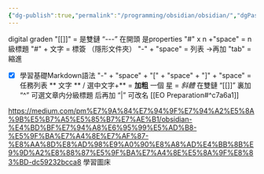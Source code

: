 ```yaml
---
{"dg-publish":true,"permalink":"/programming/obsidian/obsidian/","dgPassFrontmatter":true}
---
```


digital graden
"[[]]"               = 是雙鏈
“---”  在開頭 是properties
"#" x n +"space" = n級標題
"#" + 文字 = 標簽 （隱形文件夾）
"-" + "space" = 列表
->再加 "tab"   = 縮進

- [x] 學習基礎Markdown語法
"-" + "space" + "[" + "space" + "]" + "space" = 任務列表
** 文字 **  / 選中文字+**  = **加粗**
一個 星                               = *斜體*
在雙鏈 “[[]]” 裏加 “^” 可選文章内分級標題 后再加 “\|” 可改名   [[EO Preparation#^c7a6a1]]


https://medium.com/pm%E7%9A%84%E7%94%9F%E7%94%A2%E5%8A%9B%E5%B7%A5%E5%85%B7%E7%AE%B1/obsidian-%E4%BD%BF%E7%94%A8%E6%95%99%E5%AD%B8-%E5%9F%BA%E7%A4%8E%E7%AF%87-%E8%AA%8D%E8%AD%98%E9%A0%90%E8%A8%AD%E4%BB%8B%E9%9D%A2%E8%88%87%E5%9F%BA%E7%A4%8E%E5%8A%9F%E8%83%BD-dc59232bcca8
學習圖床